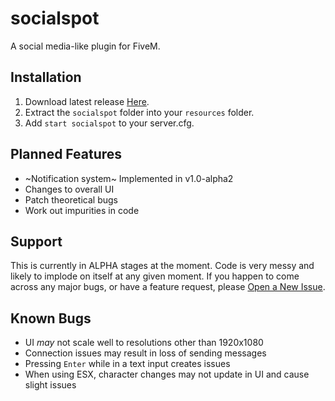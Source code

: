# socialspot
A social media-like plugin for FiveM.

## __Installation__
1. Download latest release [Here](https://github.com/How-Bout-No/socialspot/releases/latest).
2. Extract the `socialspot` folder into your `resources` folder.
2. Add `start socialspot` to your server.cfg.

## __Planned Features__
* ~Notification system~ Implemented in v1.0-alpha2
* Changes to overall UI
* Patch theoretical bugs
* Work out impurities in code

## __Support__
This is currently in ALPHA stages at the moment. Code is very messy and likely to implode on itself at any given moment. If you happen to come across any major bugs, or have a feature request, please [Open a New Issue](https://github.com/How-Bout-No/socialspot/issues/new/choose).

## __Known Bugs__
* UI _may_ not scale well to resolutions other than 1920x1080
* Connection issues may result in loss of sending messages
* Pressing `Enter` while in a text input creates issues
* When using ESX, character changes may not update in UI and cause slight issues
